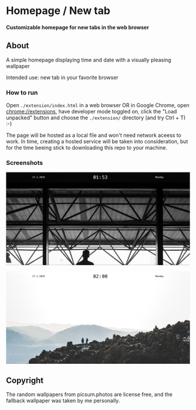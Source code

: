 # Homepage / New tab
#### Customizable homepage for new tabs in the web browser

## About
A simple homepage displaying time and date with a visually pleasing wallpaper 

Intended use: new tab in your favorite browser

### How to run
Open `./extension/index.html` in a web browser OR in Google Chrome, open <a href="chrome://extensions">chrome://extensions</a>, have developer mode toggled on, click the "Load unpacked" button and choose the `./extension/` directory (and try Ctrl + T) :-)

The page will be hosted as a local file and won't need network aceess to work. In time, creating a hosted service will be taken into consideration, but for the time beeing stick to downloading this repo to your machine.

### Screenshots
![screenshot 1 of web page](./extension/images/screenshots/screenshot_01.PNG "Dark background / light text color")

![screenshot 2 of web page](./extension/images/screenshots/screenshot_02.PNG "Light background / dark text color")

## Copyright
The random wallpapers from picsum.photos are license free, and the fallback wallpaper was taken by me personally.
